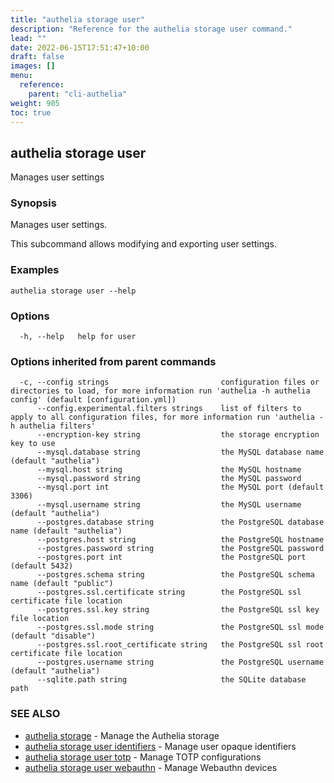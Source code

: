```yaml
---
title: "authelia storage user"
description: "Reference for the authelia storage user command."
lead: ""
date: 2022-06-15T17:51:47+10:00
draft: false
images: []
menu:
  reference:
    parent: "cli-authelia"
weight: 905
toc: true
---
```


## authelia storage user

Manages user settings

### Synopsis

Manages user settings.

This subcommand allows modifying and exporting user settings.

### Examples

```
authelia storage user --help
```

### Options

```
  -h, --help   help for user
```

### Options inherited from parent commands

```
  -c, --config strings                         configuration files or directories to load, for more information run 'authelia -h authelia config' (default [configuration.yml])
      --config.experimental.filters strings    list of filters to apply to all configuration files, for more information run 'authelia -h authelia filters'
      --encryption-key string                  the storage encryption key to use
      --mysql.database string                  the MySQL database name (default "authelia")
      --mysql.host string                      the MySQL hostname
      --mysql.password string                  the MySQL password
      --mysql.port int                         the MySQL port (default 3306)
      --mysql.username string                  the MySQL username (default "authelia")
      --postgres.database string               the PostgreSQL database name (default "authelia")
      --postgres.host string                   the PostgreSQL hostname
      --postgres.password string               the PostgreSQL password
      --postgres.port int                      the PostgreSQL port (default 5432)
      --postgres.schema string                 the PostgreSQL schema name (default "public")
      --postgres.ssl.certificate string        the PostgreSQL ssl certificate file location
      --postgres.ssl.key string                the PostgreSQL ssl key file location
      --postgres.ssl.mode string               the PostgreSQL ssl mode (default "disable")
      --postgres.ssl.root_certificate string   the PostgreSQL ssl root certificate file location
      --postgres.username string               the PostgreSQL username (default "authelia")
      --sqlite.path string                     the SQLite database path
```

### SEE ALSO

* [authelia storage](authelia_storage.md)	 - Manage the Authelia storage
* [authelia storage user identifiers](authelia_storage_user_identifiers.md)	 - Manage user opaque identifiers
* [authelia storage user totp](authelia_storage_user_totp.md)	 - Manage TOTP configurations
* [authelia storage user webauthn](authelia_storage_user_webauthn.md)	 - Manage Webauthn devices

